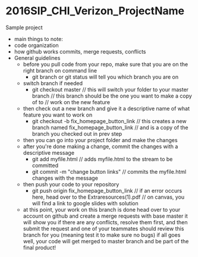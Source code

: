 # 2016SIP_CHI_Verizon_ProjectName
Sample project 
- main things to note:
 - code organization
 - how github works
        commits, merge requests, conflicts
- General guidelines 
    - before you pull code from your repo, make sure that you are on the right branch on command line
        - git branch or git status will tell you which branch you are on
    - switch branch if needed
        - git checkout master // this will switch your folder to your master branch
                            // this branch should be the one you want to make a copy of to
                            // work on the new feature
    - then check out a new branch and give it a descriptive name of what feature you want to work on
        - git checkout -b fix_homepage_button_link
                            // this creates a new branch named fix_homepage_button_link
                            // and is a copy of the branch you checked out in prev step
    - then you can go into your project folder and make the changes
    - after you're done making a change, commit the changes with a descriptive message
        - git add myfile.html // adds myfile.html to the stream to be committed
        - git commit -m "change button links" // commits the myfile.html changes with the message
    - then push your code to your repository
        - git push origin fix_homepage_button_link 
                            // if an error occurs here, head over to the Extraresources(1).pdf
                            // on canvas, you will find a link to google slides with solution
    - at this point, your work on this branch is done
    head over to your account on github and create a merge requests with base master
    it will show you if there are any conflicts, resolve them first, and then submit the request
    and one of your teammates should review this branch for you (meaning test it to make sure no bugs)
    if all goes well, your code will get merged to master branch and be part of the final product!
